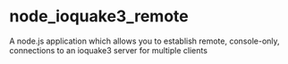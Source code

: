 node_ioquake3_remote
====================

A node.js application which allows you to establish remote, console-only, connections to an ioquake3 server for multiple clients
